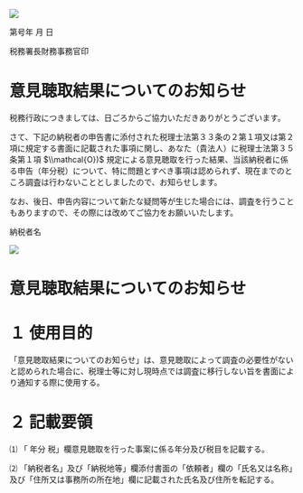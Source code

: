 ![](https://www.nta.go.jp/tmp/ba925dec-5667-4485-bdcf-fb77e341623e/images/bbb5f3504d67601e8f8bdc7ee72854daa7654a9f4a741ce60b0c9cbe781d804e.jpg)

第号年 月 日

税務署長財務事務官印

# 意見聴取結果についてのお知らせ

税務行政につきましては、日ごろからご協力いただきありがとうございます。

さて、下記の納税者の申告書に添付された税理士法第３３条の２第１項又は第２項に規定する書面に記載された事項に関し、あなた（貴法人）に税理士法第３５条第１項 $\\mathcal{O})$ 規定による意見聴取を行った結果、当該納税者に係る申告（年分税）について、特に問題とすべき事項は認められず、現在までのところ調査は行わないこととしましたので、お知らせします。

なお、後日、申告内容について新たな疑問等が生じた場合には、調査を行うこともありますので、その際には改めてご協力をお願いいたします。

納税者名

![](https://www.nta.go.jp/tmp/ba925dec-5667-4485-bdcf-fb77e341623e/images/14ee48579ef2f26eb9b2b291f93f3d8e3c73d477ae7e4167084b0424ab263f1a.jpg)

# 意見聴取結果についてのお知らせ

# １ 使用目的

「意見聴取結果についてのお知らせ」は、意見聴取によって調査の必要性がないと認められた場合に、税理士等に対し現時点では調査に移行しない旨を書面により通知する際に使用する。

# ２ 記載要領

⑴ 「 年分 税」欄意見聴取を行った事案に係る年分及び税目を記載する。

⑵ 「納税者名」及び「納税地等」欄添付書面の「依頼者」欄の「氏名又は名称」及び「住所又は事務所の所在地」欄に記載された氏名及び住所を転記する。
